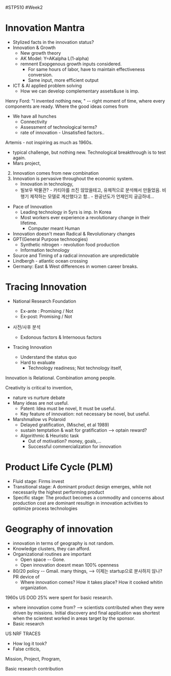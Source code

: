 #STP510 #Week2
# Innovation Mantra

* Stylized facts in the innovation status?
* Innovation & Growth 
	* New growth theory 
	* AK Model: Y=AKalpha L(1-alpha)
	* remnent Exopgenous growth inputs considered. 
		* For same hours of labor, have to maintain effectiveness conversion. 
		* Same input, more efficient output 
* ICT & AI applied problem solving 
	* How we can develop complementary assets&use is imp. 

Henry Ford: "I invented nothing new, "  -- right moment of time, where every components are ready. 
Where the good ideas comes from 

* We have all hunches
	* Connectivity
	* Assessment of technological terms? 
	* rate of innovation - Unsatisfied factors.. 

Artemis - not inspiring as much as 1960s. 
- typical challenge, but nothing new. Technological breakthrough is to test again. 
- Mars project, 

2. Innovation comes from new combination
3. Innovation is pervasive throughout the economic system. 
	* Innovation in technology, 
	* 빌보우 박물관? - 카티아를 쓰진 않았을테고, 유체적으로 분석해서 만들었음. 비행기 제작하는 모델로 계산했다고 함.. - 완공년도가 언제인지 궁금하네... 
* Pace of Innovation 
	* Leading technology in 5yrs is imp. In Korea
	* Most workers ever experience a revolutionary change in their lifetime. 
		* Computer meant Human 
* Innovation doesn't mean Radical & Revolutionary changes
* GPT(General Purpose technoogies)
	* Synthetic nitrogen - revolution food production 
	* Information technology
* Source and Timing of a radical innovation are unpredictable 
* Lindbergh - atlantic ocean crossing 
* Germany: East & West differences in women career breaks. 


# Tracing Innovation 
* National Research Foundation
	* Ex-ante : Promising / Not
	* Ex-post: Promising / Not
* 사전/사후 분석 
	* Exdonous factors & Internoous factors

* Tracing Innovation 
	* Understand the status quo
	* Hard to evaluate 
		* Technology readiness; Not technology itself, 

Innovation is Relational. Combination among people. 

Creativity is critical to invention, 
* nature vs nurture debate 
* Many ideas are not useful. 
	* Patent: Idea must be novel, It must be useful. 
	* Key feature of innovation: not necessary be novel, but useful. 
* Marshmallow vs Polaroid 
	* Delayed gratification, (Mischel, et al 1989)
	* sustain temptation & wait for gratification --> optain reward?
	* Algorithmic & Heuristic task 
		* Out of motivation? money, goals,... 
		* Successful commercialization for innovation 


# Product Life Cycle (PLM)
* Fluid stage: Firms invest 
* Transitional stage: A dominant product design emerges, while not necessarily the highest performing product
* Specific stage: The product becomes a commodity and concerns about production cost are dominant resultign in innovation activities to optimize process technologies


# Geography of innovation 
* innovation in terms of geography is not random. 
* Knowledge clusters, they can afford. 
* Organizational routines are important
	* Open space -- Gone. 
	* Open innovation doesnt mean 100% openness 
* 80/20 policy -- Gmail. many things, --> 이제는 startup으로 분사하지 않나? PR device of 
	* Where innovation comes? How it takes place? How it cooked whitin organization. 


1960s US DOD 25% were spent for basic research. 
- where innovation come from? --> scientists contributed when they were driven by missions. Initial discovery and final application was shortest when the scientest worked in areas target by the sponsor. 
- Basic research 

US NRF TRACES
* How log it took? 
* False criticis, 


Mission, Project, Program, 

Basic research contribution 